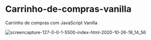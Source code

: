 # Carrinho-de-compras-vanilla

Carrinho de compras com JavaScript Vanilla

![screencapture-127-0-0-1-5500-index-html-2020-10-26-18_14_56](https://user-images.githubusercontent.com/54381970/97229480-36c0ef80-17b7-11eb-9b1c-e50df2a4288f.png)
